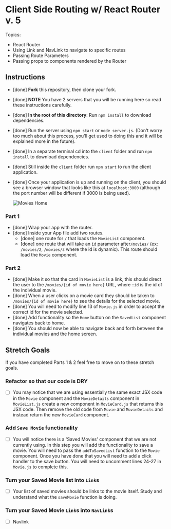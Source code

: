 # Client Side Routing w/ React Router v. 5

Topics:

* React Router
* Using Link and NavLink to navigate to specific routes
* Passing Route Parameters
* Passing props to components rendered by the Router

## Instructions

- [done] **Fork** this repository, then clone your fork.
- [done] **NOTE** You have 2 servers that you will be running here so read these instructions carefully.
- [done] **In the root of this directory**: Run `npm install` to download dependencies.
- [done] Run the server using `npm start` or `node server.js`. (Don't worry too much about this process, you'll get used to doing this and it will be explained more in the future).
- [done] In a separate terminal cd into the `client` folder and run `npm install` to download dependencies.
- [done] Still inside the `client` folder run `npm start` to run the client application.

- [done] Once your application is up and running on the client, you should see a browser window that looks like this at `localhost:3000` (although the port number will be different if 3000 is being used).

  ![Movies Home](https://ibin.co/3xhmmHVl9BKF.png)

### Part 1

- [done] Wrap your app with the router.
- [done] Inside your App file add two routes.
  - [done] one route for `/` that loads the `MovieList` component.
  - [done] one route that will take an `id` parameter after`/movies/` (ex: `/movies/2`, `/movies/3` where the id is dynamic). This route should load the `Movie` component.

### Part 2

- [done] Make it so that the card in `MovieList` is a link, this should direct the user to the `/movies/{id of movie here}` URL, where `:id` is the id of the individual movie.
- [done] When a user clicks on a movie card they should be taken to `/movies/{id of movie here}` to see the details for the selected movie.
- [done] You will need to modify line 13 of `Movie.js` in order to accept the correct id for the movie selected.
- [done] Add functionality so the `Home` button on the `SavedList` component navigates back to home.
- [done] You should now be able to navigate back and forth between the individual movies and the home screen.

## Stretch Goals

If you have completed Parts 1 & 2 feel free to move on to these stretch goals.

### Refactor so that our code is DRY

- [ ] You may notice that we are using essentially the same exact JSX code in the `Movie` component and the `MovieDetails` component in `MovieList.js` create a new component in `MovieCard.js` that returns this JSX code. Then remove the old code from `Movie` and `MovieDetails` and instead return the new `MovieCard` component.

### Add `Save Movie` functionality

- [ ] You will notice there is a 'Saved Movies' component that we are not currently using. In this step you will add the functionality to save a movie. You will need to pass the `addToSavedList` function to the `Movie` component. Once you have done that you will need to add a click handler to the save button. You will need to uncomment lines 24-27 in `Movie.js` to complete this. 

### Turn your Saved Movie list into `Link`s

- [ ] Your list of saved movies should be links to the movie itself. Study and understand what the `saveMovie` function is doing.

### Turn your Saved Movie `Link`s into `NavLink`s

- [ ] Navlink
